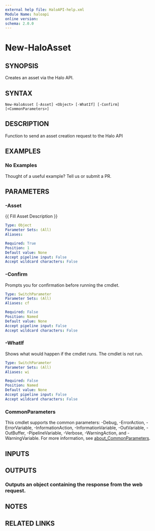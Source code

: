 ```yaml
---
external help file: HaloAPI-help.xml
Module Name: haloapi
online version:
schema: 2.0.0
---
```


# New-HaloAsset

## SYNOPSIS
Creates an asset via the Halo API.

## SYNTAX

```
New-HaloAsset [-Asset] <Object> [-WhatIf] [-Confirm] [<CommonParameters>]
```

## DESCRIPTION
Function to send an asset creation request to the Halo API

## EXAMPLES

### No Examples

Thought of a useful example? Tell us or submit a PR.

## PARAMETERS

### -Asset
{{ Fill Asset Description }}

```yaml
Type: Object
Parameter Sets: (All)
Aliases:

Required: True
Position: 1
Default value: None
Accept pipeline input: False
Accept wildcard characters: False
```

### -Confirm
Prompts you for confirmation before running the cmdlet.

```yaml
Type: SwitchParameter
Parameter Sets: (All)
Aliases: cf

Required: False
Position: Named
Default value: None
Accept pipeline input: False
Accept wildcard characters: False
```

### -WhatIf
Shows what would happen if the cmdlet runs. The cmdlet is not run.

```yaml
Type: SwitchParameter
Parameter Sets: (All)
Aliases: wi

Required: False
Position: Named
Default value: None
Accept pipeline input: False
Accept wildcard characters: False
```

### CommonParameters
This cmdlet supports the common parameters: -Debug, -ErrorAction, -ErrorVariable, -InformationAction, -InformationVariable, -OutVariable, -OutBuffer, -PipelineVariable, -Verbose, -WarningAction, and -WarningVariable. For more information, see [about_CommonParameters](http://go.microsoft.com/fwlink/?LinkID=113216).

## INPUTS

## OUTPUTS

### Outputs an object containing the response from the web request.
## NOTES

## RELATED LINKS
